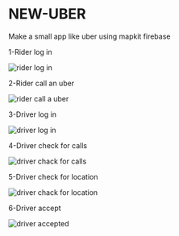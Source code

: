 # NEW-UBER
Make a small app like uber using mapkit firebase



1-Rider log in


![rider log in](https://user-images.githubusercontent.com/11647366/36624971-9f8827e8-191f-11e8-83e3-02f31c936b2c.PNG)

2-Rider call an uber


![rider call a uber](https://user-images.githubusercontent.com/11647366/36624981-c02f1718-191f-11e8-8dbb-8c3bbbf7b04b.PNG)

3-Driver log in


![driver log in](https://user-images.githubusercontent.com/11647366/36624988-d46379f4-191f-11e8-9f32-1f3176a85cb0.PNG)

4-Driver check for calls


![driver chack for calls](https://user-images.githubusercontent.com/11647366/36624992-ecbe2152-191f-11e8-85ab-dd1ce023a858.PNG)

5-Driver check for location


![driver chack for location](https://user-images.githubusercontent.com/11647366/36625010-5a901492-1920-11e8-8fc3-94064c02ba9b.PNG)

6-Driver accept


![driver accepted](https://user-images.githubusercontent.com/11647366/36625027-88c7599c-1920-11e8-8102-8d51933fe060.PNG)




